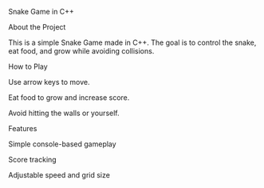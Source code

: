 Snake Game in C++

About the Project

This is a simple Snake Game made in C++. The goal is to control the snake, eat food, and grow while avoiding collisions.

How to Play

Use arrow keys to move.

Eat food to grow and increase score.

Avoid hitting the walls or yourself.

Features

Simple console-based gameplay

Score tracking

Adjustable speed and grid size



